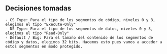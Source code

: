 ## Decisiones tomadas

    - CS Type: Para el tipo de los segmentos de código, niveles 0 y 3, elegimos el tipo "Execute-Only"
    - DS Type: Para el tipo de los segmentos de datos, niveles 0 y 3, elegimos el tipo "Read-Only"
    - Default / Big: Para el tamaño del contenido de los segmentos de código y datos, elegimos 32 bits. Hacemos esto pues vamos a acceder a estos segmentos en modo protegido.
